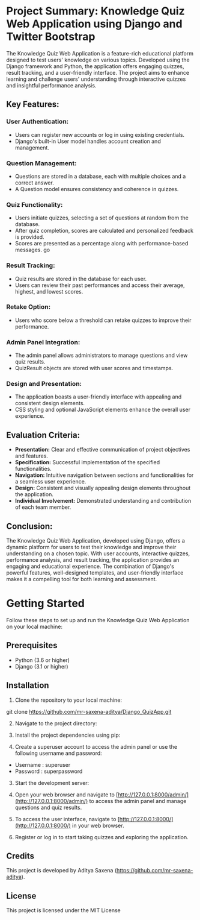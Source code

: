 # Project Summary: Knowledge Quiz Web Application using Django and Twitter Bootstrap

The Knowledge Quiz Web Application is a feature-rich educational platform designed to test users' knowledge on various topics. Developed using the Django framework and Python, the application offers engaging quizzes, result tracking, and a user-friendly interface. The project aims to enhance learning and challenge users' understanding through interactive quizzes and insightful performance analysis.

## Key Features:

### User Authentication:
- Users can register new accounts or log in using existing credentials.
- Django's built-in User model handles account creation and management.

### Question Management:
- Questions are stored in a database, each with multiple choices and a correct answer.
- A Question model ensures consistency and coherence in quizzes.

### Quiz Functionality:
- Users initiate quizzes, selecting a set of questions at random from the database.
- After quiz completion, scores are calculated and personalized feedback is provided.
- Scores are presented as a percentage along with performance-based messages.
go
### Result Tracking:
- Quiz results are stored in the database for each user.
- Users can review their past performances and access their average, highest, and lowest scores.

### Retake Option:
- Users who score below a threshold can retake quizzes to improve their performance.

### Admin Panel Integration:
- The admin panel allows administrators to manage questions and view quiz results.
- QuizResult objects are stored with user scores and timestamps.

### Design and Presentation:
- The application boasts a user-friendly interface with appealing and consistent design elements.
- CSS styling and optional JavaScript elements enhance the overall user experience.

## Evaluation Criteria:
- **Presentation:** Clear and effective communication of project objectives and features.
- **Specification:** Successful implementation of the specified functionalities.
- **Navigation:** Intuitive navigation between sections and functionalities for a seamless user experience.
- **Design:** Consistent and visually appealing design elements throughout the application.
- **Individual Involvement:** Demonstrated understanding and contribution of each team member.

## Conclusion:
The Knowledge Quiz Web Application, developed using Django, offers a dynamic platform for users to test their knowledge and improve their understanding on a chosen topic. With user accounts, interactive quizzes, performance analysis, and result tracking, the application provides an engaging and educational experience. The combination of Django's powerful features, well-designed templates, and user-friendly interface makes it a compelling tool for both learning and assessment.

# Getting Started

Follow these steps to set up and run the Knowledge Quiz Web Application on your local machine:

## Prerequisites

- Python (3.6 or higher)
- Django (3.1 or higher)

## Installation

1. Clone the repository to your local machine:

git clone https://github.com/mr-saxena-aditya/Django_QuizApp.git

2. Navigate to the project directory:

3. Install the project dependencies using pip:

2. Create a superuser account to access the admin panel or use the following username and password: 
- Username : superuser
- Password : superpassword

3. Start the development server:

4. Open your web browser and navigate to [http://127.0.0.1:8000/admin/](http://127.0.0.1:8000/admin/) to access the admin panel and manage questions and quiz results.

5. To access the user interface, navigate to [http://127.0.0.1:8000/](http://127.0.0.1:8000/) in your web browser.

6. Register or log in to start taking quizzes and exploring the application.

## Credits

This project is developed by Aditya Saxena (https://github.com/mr-saxena-aditya).

## License

This project is licensed under the MIT License

